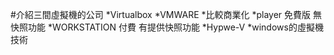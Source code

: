#介紹三間虛擬機的公司
*Virtualbox
*VMWARE
    *比較商業化
        *player 免費版 無快照功能
        *WORKSTATION  付費 有提供快照功能
*Hypwe-V
    *windows的虛擬機技術
        
